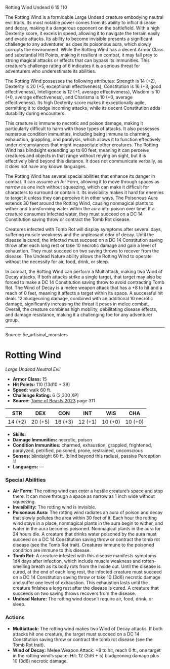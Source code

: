 <MonsterName/>Rotting Wind</MonsterName>
<CreatureType/>Undead</CreatureType>
<CR/>6</CR>
<AC/>15</AC>
<HP/>110</HP>
<summary>The Rotting Wind is a formidable Large Undead creature embodying neutral evil traits. Its most notable power comes from its ability to inflict disease and decay, making it a dangerous opponent on the battlefield. With a high Dexterity score, it excels in speed, allowing it to navigate the terrain easily and evade attacks. Its ability to become invisible presents a significant challenge to any adventurer, as does its poisonous aura, which slowly corrupts the environment. While the Rotting Wind has a decent Armor Class and substantial Hit Points, making it resilient in combat, it may fall prey to strong magical attacks or effects that can bypass its immunities. This creature's challenge rating of 6 indicates it is a serious threat for adventurers who underestimate its abilities.</summary>

<detail>

The Rotting Wind possesses the following attributes: Strength is 14 (+2), Dexterity is 20 (+5, exceptional effectiveness), Constitution is 16 (+3, good effectiveness), Intelligence is 12 (+1, average effectiveness), Wisdom is 10 (+0, average effectiveness), and Charisma is 10 (+0, average effectiveness). Its high Dexterity score makes it exceptionally agile, permitting it to dodge incoming attacks, while its decent Constitution adds durability during encounters.

This creature is immune to necrotic and poison damage, making it particularly difficult to harm with those types of attacks. It also possesses numerous condition immunities, including being immune to charming, exhaustion, grappling, and paralysis, which allows it to function effectively under circumstances that might incapacitate other creatures. The Rotting Wind has blindsight extending up to 60 feet, meaning it can perceive creatures and objects in that range without relying on sight, but it is effectively blind beyond this distance. It does not communicate verbally, as it does not have any known languages.

The Rotting Wind has several special abilities that enhance its danger in combat. It can assume an Air Form, allowing it to move through spaces as narrow as one inch without squeezing, which can make it difficult for characters to surround or contain it. Its invisibility makes it hard for enemies to target it unless they can perceive it in other ways. The Poisonous Aura extends 30 feet around the Rotting Wind, causing nonmagical plants to wither and transforming water within the aura into poison over time. If a creature consumes infected water, they must succeed on a DC 14 Constitution saving throw or contract the Tomb Rot disease. 

Creatures infected with Tomb Rot will display symptoms after several days, suffering muscle weakness and the unpleasant odor of decay. Until the disease is cured, the infected must succeed on a DC 14 Constitution saving throw after each long rest or take 10 necrotic damage and gain a level of exhaustion. They must succeed on two saving throws to recover from the disease. The Undead Nature ability allows the Rotting Wind to operate without the necessity for air, food, drink, or sleep.

In combat, the Rotting Wind can perform a Multiattack, making two Wind of Decay attacks. If both attacks strike a single target, that target may also be forced to make a DC 14 Constitution saving throw to avoid contracting Tomb Rot. The Wind of Decay is a melee weapon attack that has a +8 to hit and a reach of 0 feet, meaning it affects a target within its space. A successful hit deals 12 bludgeoning damage, combined with an additional 10 necrotic damage, significantly increasing the threat it poses in melee combat. Overall, the creature combines high mobility, debilitating disease effects, and damage resistance, making it a challenging foe for any adventurer group.</detail>



---

Source: 5e_artisinal_monsters

# Rotting Wind

*Large* *Undead* *Neutral Evil*

- **Armor Class:** 15
- **Hit Points:** 110 (13d10 + 39)
- **Speed:** walk 60 ft.
- **Challenge Rating:** 6 (2,300 XP)
- **Source:** [Tome of Beasts 2023](https://koboldpress.com/kpstore/product/tome-of-beasts-1-2023-edition/) page 311

| STR | DEX | CON | INT | WIS | CHA |
| --- | --- | --- | --- | --- | --- |
| 14 (+2) | 20 (+5) | 16 (+3) | 12 (+1) | 10 (+0) | 10 (+0) |

- **Skills:** 
- **Damage Immunities:** necrotic, poison
- **Condition Immunities:** charmed, exhaustion, grappled, frightened, paralyzed, petrified, poisoned, prone, restrained, unconscious
- **Senses:** blindsight 60 ft. (blind beyond this radius), passive Perception 11
- **Languages:** ―

### Special Abilities

- **Air Form:** The rotting wind can enter a hostile creature’s space and stop there. It can move through a space as narrow as 1 inch wide without squeezing.
- **Invisibility:** The rotting wind is invisible.
- **Poisonous Aura:** The rotting wind radiates an aura of poison and decay that slowly pollutes the area within 30 feet of it. Each hour the rotting wind stays in a place, nonmagical plants in the aura begin to wither, and water in the aura becomes poisoned. Nonmagical plants in the aura for 24 hours die. A creature that drinks water poisoned by the aura must succeed on a DC 14 Constitution saving throw or contract the tomb rot disease (see the Tomb Rot trait). Creatures immune to the poisoned condition are immune to this disease.
- **Tomb Rot:** A creature infested with this disease manifests symptoms 1d4 days after infection, which include muscle weakness and rotten-smelling breath as its body rots from the inside out. Until the disease is cured, at the end of each long rest, the infected creature must succeed on a DC 14 Constitution saving throw or take 10 (3d6) necrotic damage and suffer one level of exhaustion. This exhaustion lasts until the creature finishes a long rest after the disease is cured. A creature that succeeds on two saving throws recovers from the disease.
- **Undead Nature:** The rotting wind doesn’t require air, food, drink, or sleep.

### Actions

- **Multiattack:** The rotting wind makes two Wind of Decay attacks. If both attacks hit one creature, the target must succeed on a DC 14 Constitution saving throw or contract the tomb rot disease (see the Tomb Rot trait).
- **Wind of Decay:** Melee Weapon Attack: +8 to hit, reach 0 ft., one target in the rotting wind’s space. Hit: 12 (2d6 + 5) bludgeoning damage plus 10 (3d6) necrotic damage.


